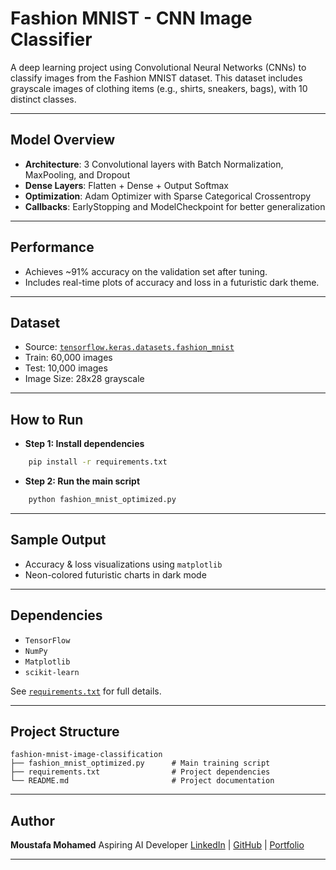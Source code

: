 # Fashion MNIST - CNN Image Classifier

A deep learning project using Convolutional Neural Networks (CNNs) to classify images from the Fashion MNIST dataset. This dataset includes grayscale images of clothing items (e.g., shirts, sneakers, bags), with 10 distinct classes.

---

## Model Overview

- **Architecture**: 3 Convolutional layers with Batch Normalization, MaxPooling, and Dropout
- **Dense Layers**: Flatten + Dense + Output Softmax
- **Optimization**: Adam Optimizer with Sparse Categorical Crossentropy
- **Callbacks**: EarlyStopping and ModelCheckpoint for better generalization

---

## Performance

- Achieves ~91% accuracy on the validation set after tuning.
- Includes real-time plots of accuracy and loss in a futuristic dark theme.

---

## Dataset

- Source: [`tensorflow.keras.datasets.fashion_mnist`](https://www.tensorflow.org/datasets/catalog/fashion_mnist)
- Train: 60,000 images
- Test: 10,000 images
- Image Size: 28x28 grayscale

---

## How to Run

 - **Step 1: Install dependencies**
```bash
    pip install -r requirements.txt
````
- **Step 2: Run the main script**
```bash
    python fashion_mnist_optimized.py
````

---

## Sample Output

* Accuracy & loss visualizations using `matplotlib`
* Neon-colored futuristic charts in dark mode

---

## Dependencies

* `TensorFlow`
* `NumPy`
* `Matplotlib`
* `scikit-learn`

See [`requirements.txt`](./requirements.txt) for full details.

---

## Project Structure

```
fashion-mnist-image-classification
├── fashion_mnist_optimized.py      # Main training script
├── requirements.txt                # Project dependencies
└── README.md                       # Project documentation
```

---

## Author

**Moustafa Mohamed**
Aspiring AI Developer
[LinkedIn](https://www.linkedin.com/in/moustafamohamed01) | [GitHub](https://github.com/MoustafaMohamed01) | [Portfolio](https://moustafamohamed.netlify.app/)

---
